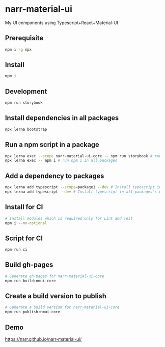 # narr-material-ui

My UI components using Typescript+React+Material-UI

## Prerequisite

```sh
npm i -g npx
```

## Install

```sh
npm i
```

## Development

```sh
npm run storybook
```

## Install dependencies in all packages

```sh
npx lerna bootstrap
```

## Run a npm script in a package

```sh
npx lerna exec --scope narr-material-ui-core -- npm run storybook # run storybook in narr-material-ui-core package
npx lerna exec -- npm i # run npm i in all packages
```

## Add a dependency to packages

```sh
npx lerna add typescript --scope=package1 --dev # Install typescript in package1's devDependencies
npx lerna add typescript --dev # Install typescript in all packages's devDependencies
```

## Install for CI

```sh
# Install modules which is required only for Lint and Test
npm i --no-optional
```

## Script for CI

```sh
npm run ci
```

## Build gh-pages

```sh
# Generate gh-pages for narr-material-ui-core
npm run build:nmui-core
```

## Create a build version to publish

```sh
# Generate a build version for narr-material-ui-core
npm run publish:nmui-core
```

## Demo

https://narr.github.io/narr-material-ui/
